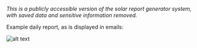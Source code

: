 *This is a publicly accessible version of the solar report generator system, with saved data and sensitive information removed.*



Example daily report, as is displayed in emails:

![alt text](https://github.com/massiminoe/solar-reporter/blob/main/example_email.png?raw=true)
